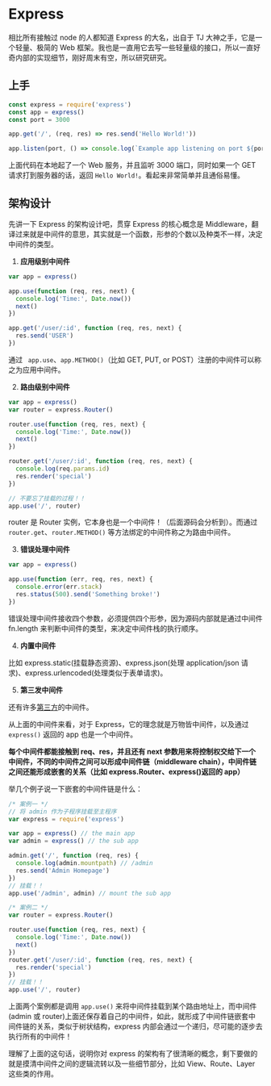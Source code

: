 # Express

相比所有接触过 node 的人都知道 Express 的大名，出自于 TJ 大神之手，它是一个轻量、极简的 Web 框架。我也是一直用它去写一些轻量级的接口，所以一直好奇内部的实现细节，刚好周末有空，所以研究研究。

## 上手

```js
const express = require('express')
const app = express()
const port = 3000

app.get('/', (req, res) => res.send('Hello World!'))

app.listen(port, () => console.log(`Example app listening on port ${port}!`))
```

上面代码在本地起了一个 Web 服务，并且监听 3000 端口，同时如果一个 GET 请求打到服务器的话，返回 `Hello World!`。看起来非常简单并且通俗易懂。

## 架构设计

先讲一下 Express 的架构设计吧，贯穿 Express 的核心概念是 Middleware，翻译过来就是中间件的意思，其实就是一个函数，形参的个数以及种类不一样，决定中间件的类型。

1. **应用级别中间件**

```js
var app = express()

app.use(function (req, res, next) {
  console.log('Time:', Date.now())
  next()
})

app.get('/user/:id', function (req, res, next) {
  res.send('USER')
})
```

通过 ` app.use`、`app.METHOD()`（比如 GET, PUT, or POST）注册的中间件可以称之为应用中间件。

2. **路由级别中间件**

```js
var app = express()
var router = express.Router()

router.use(function (req, res, next) {
  console.log('Time:', Date.now())
  next()
})

router.get('/user/:id', function (req, res, next) {
  console.log(req.params.id)
  res.render('special')
})

// 不要忘了挂载的过程！！
app.use('/', router)
```

router 是 Router 实例，它本身也是一个中间件！（后面源码会分析到）。而通过 `router.get`、`router.METHOD()` 等方法绑定的中间件称之为路由中间件。

3. **错误处理中间件**

```js
var app = express()

app.use(function (err, req, res, next) {
  console.error(err.stack)
  res.status(500).send('Something broke!')
})
```

错误处理中间件接收四个参数，必须提供四个形参，因为源码内部就是通过中间件 fn.length 来判断中间件的类型，来决定中间件栈的执行顺序。

4. **内置中间件**

比如 express.static(挂载静态资源)、express.json(处理 application/json 请求)、express.urlencoded(处理类似于表单请求)。

5. **第三发中间件**

还有许多[第三方](http://expressjs.com/en/resources/middleware.html)的中间件。

从上面的中间件来看，对于 Express，它的理念就是万物皆中间件，以及通过 `express()` 返回的 app 也是一个中间件。

**每个中间件都能接触到 req、res，并且还有 next 参数用来将控制权交给下一个中间件，不同的中间件之间可以形成中间件链（middleware chain），中间件链之间还能形成嵌套的关系（比如 express.Router、express()返回的 app）**

举几个例子说一下嵌套的中间件链是什么：

```js
/* 案例一 */
// 将 admin 作为子程序挂载至主程序
var express = require('express')

var app = express() // the main app
var admin = express() // the sub app

admin.get('/', function (req, res) {
  console.log(admin.mountpath) // /admin
  res.send('Admin Homepage')
})
// 挂载！！
app.use('/admin', admin) // mount the sub app

/* 案例二 */
var router = express.Router()

router.use(function (req, res, next) {
  console.log('Time:', Date.now())
  next()
})
router.get('/user/:id', function (req, res, next) {
  res.render('special')
})
// 挂载！！
app.use('/', router)
```

上面两个案例都是调用 `app.use()` 来将中间件挂载到某个路由地址上，而中间件(admin 或 router)上面还保存着自己的中间件，如此，就形成了中间件链嵌套中间件链的关系，类似于树状结构，express 内部会通过一个递归，尽可能的逐步去执行所有的中间件！

理解了上面的这句话，说明你对 express 的架构有了很清晰的概念，剩下要做的就是摸清中间件之间的逻辑流转以及一些细节部分，比如 View、Route、Layer 这些类的作用。